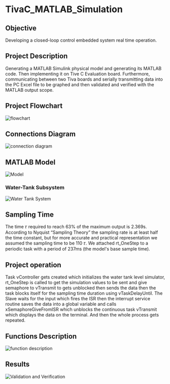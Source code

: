 # TivaC_MATLAB_Simulation
## Objective
Developing a closed-loop control embedded system real time operation.
## Project Description
Generating a MATLAB Simulink physical model and generating its MATLAB code. Then implementing it on Tive C Evaluation board. Furthermore, communicating between two Tiva boards and serially transmitting data into the PC Excel file to be graphed and then validated and verified with the MATLAB output scope.
## Project Flowchart
![flowchart](https://user-images.githubusercontent.com/66640498/124151494-e7903480-da92-11eb-9c0a-97e613622c8f.PNG)
## Connections Diagram
![connection diagram](https://user-images.githubusercontent.com/66640498/124151842-45248100-da93-11eb-8ad1-cc71532532f6.PNG)
## MATLAB Model
![Model](https://user-images.githubusercontent.com/66640498/124151873-4bb2f880-da93-11eb-9228-c83c17d4e95e.JPG)
### Water-Tank Subsystem
![Water Tank System](https://user-images.githubusercontent.com/66640498/124151883-4eade900-da93-11eb-8b3a-1a475dfc244b.JPG)
## Sampling Time
The time 𝜏 required to reach 63% of the maximum output is 2.369s. According to Nyquist “Sampling Theory” the sampling rate is at least half the time constant, but for more accurate and practical representation we assumed the sampling time to be 110 𝜏.
We attached rt_OneStep to a periodic task with a period of 237ms (the model's base sample time).
## Project operation
Task vController gets created which initializes the water tank level simulator, rt_OneStep is called to get the simulation values to be sent and give semaphore to vTransmit to gets unblocked then sends the data then the task blocks itself for the sampling time duration using vTaskDelayUntil.
The Slave waits for the input which fires the ISR then the interrupt service routine saves the data into a global variable and calls xSemaphoreGiveFromISR which unblocks the continuous task vTransmit which displays the data on the terminal.
And then the whole process gets repeated.
## Functions Description
![function description](https://user-images.githubusercontent.com/66640498/124151930-57062400-da93-11eb-8788-82973c611c75.PNG)
## Results
![Validation and Verification](https://user-images.githubusercontent.com/66640498/124152001-68e7c700-da93-11eb-8280-521e1dac0f7b.JPG)
